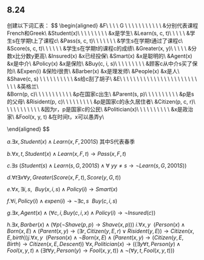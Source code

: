 ## 8.24
创建以下词汇表：
$$
\begin{aligned}
&F\ \ \ \ G   \ \ \ \ \ \ \ \ \ \ \ &分别代表课程French和Greek\\ 
&Student(x)\ \ \ \ \ \ \ \ \ &x是学生\\
&Learn(s, c, t)\ \ \ \ \  &学生s在学期t上了课程c\\
&Pass(s, c, t)\ \ \ \ \ \ \ &学生s在学期t通过了课程c\\
&Score(s, c, t)\ \ \ \ \ \ &学生s在学期t的课程c的成绩\\
&Greater(x, y)\ \ \ \ \ &分数x比分数y更高\\
&Insured(x) &x已经投保\\
&Smart(x) &x是聪明的\\
&Agent(x) &x是中介\\
&Policy(x) &x是保险\\
&Buy(c, i, s)\ \ \ \ \ \ \ \ \ &顾客c从中介s买了保险i\\
&Expen(i)  &保险i很贵\\
&Barber(x) &x是理发师\\
&People(x) &x是人\\
&Shave(c, s) \ \ \ \ \ \ \ \ \ \ &s给c刮了胡子\\
&E\ \ \ \ \ \ \ \ \ \ \  \ \ \ \ \  \ \ \ \ \ \ \ \ \ \ &英格兰\\  
&Born(p, c)\ \ \ \ \ \ \ \ \ \ \ &p在国家c出生\\
&Parent(s, p)\ \ \ \ \ \ \ \ \ \ &p是s的父母\\
&Risident(p, c)\ \ \ \ \ \ \ \ \  &p是国家c的永久居住者\\
&Citizen(p, c, r)\ \ \ \ \ \ \ \ \ \ \ &因为r，p是国家c的公民\\
&Politician(x)\ \ \ \ \ \ \ \ \ \ &x是政治家\\
&Fool(x, y, t) &在时间t，x可以愚弄y\\

\end{aligned}
$$

$a. \exists x, Student(x)\land Learn(x,F,2001S)$    其中S代表春季

$b.\forall{x,t},Student(x)\land Learn(x,F,t)\rightarrow Pass(x,F,t)$

$c.\exists s\ (Student(s)\land Learn(s,G,2001S) \land \forall\ y y\neq s\rightarrow \neg Learn(s,G,2001S))$

$d.\forall t \exists x \forall y,Greater(Score(x,F,t),Score(y,G,t))$

$e. \forall x, \exists i,s ,\ \ Buy(x,i,s)\land Policy(i)\rightarrow Smart(x)$

$f. \forall i , Policy(i)\land expen(i)\rightarrow \neg \exists c,s \ \ Buy(c,i,s)$

$g.\exists x, Agent(x)\land (\forall c,i,Buy(c,i,x)\land Policy(i)\rightarrow \neg Insured(c))$

$h.\exists x, Barber(x)\land (\forall p(\neg Shave(p,p)\rightarrow Shave(x,p)))$
$i.\forall x,y \ \ (Person(x)\land Born(x,E)\land (Parent(x,y)\rightarrow (\exists r,Citizen(y,E,r)\lor Risident(y,E))\rightarrow Citizen(x,E,birth))$$j.\forall x,y \ \ (Person(x)\land \neg Born(x,E)\land (Parent(x,y)\rightarrow (Citizen(y,E,Birth)\rightarrow Citizen(x,E,Descent))$
$\forall x, Politician(x)\rightarrow ((\exists y\forall t,Person(y)\land Fool(x,y,t)\land(\exists t\forall y,Person(y)\rightarrow Fool(x,y,t))\land \neg (\forall y,t, Fool(x,y,t)))$
